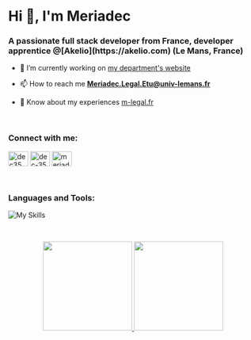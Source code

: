 <h1 style="@import 'typed';@include typed("I'm walking here!");">Hi 👋, I'm Meriadec</h1>
<h3>A passionate full stack developer from France, developer apprentice @[Akelio](https://akelio.com) (Le Mans, France)</h3>

- 🔭 I’m currently working on [my department's website](https://bdeinfo.fr)

- 📫 How to reach me **Meriadec.Legal.Etu@univ-lemans.fr**

- 📄 Know about my experiences [m-legal.fr](https://m-legal.fr)

<br>
<h3 align="left">Connect with me:</h3>
<p align="left">
<a href="https://codepen.io/dec35" target="blank"><img align="center" src="https://raw.githubusercontent.com/rahuldkjain/github-profile-readme-generator/master/src/images/icons/Social/codepen.svg" alt="dec35" height="30" width="40" /></a>
<a href="https://linkedin.com/in/mériadec-legal-172037237" target="blank"><img align="center" src="https://raw.githubusercontent.com/rahuldkjain/github-profile-readme-generator/master/src/images/icons/Social/linked-in-alt.svg" alt="dec-35" height="30" width="40" /></a>
<a href="https://www.behance.net/dec35" target="blank"><img align="center" src="https://raw.githubusercontent.com/rahuldkjain/github-profile-readme-generator/master/src/images/icons/Social/behance.svg" alt="meriadec legal" height="30" width="40" /></a>
</p>
<br>
<h3 align="left">Languages and Tools:</h3>

![My Skills](https://skillicons.dev/icons?i=html,css,sass,figma,js,nodejs,express,php,mysql,python,java,vuejs,react)


<br>

<p align="center">
<a href="https://github.com/Dec-35">
  <img height="180em" src="https://github-readme-stats-eight-theta.vercel.app/api?username=Dec-35&show_icons=true&theme=algolia&include_all_commits=true&count_private=true"/>
  <img height="180em" src="https://github-readme-stats-eight-theta.vercel.app/api/top-langs/?username=Dec-35&layout=compact&langs_count=8&theme=algolia"/>
</a>
</p>


